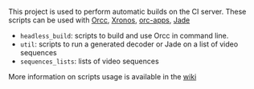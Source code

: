 This project is used to perform automatic builds on the CI server. These scripts can be used with [Orcc](https://github.com/orcc/orcc), [Xronos](https://github.com/orcc/xronos), [orc-apps](https://github.com/orcc/orc-apps), [Jade](https://github.com/orcc/jade)

- `headless_build`: scripts to build and use Orcc in command line.
- `util`: scripts to run a generated decoder or Jade on a list of video sequences
- `sequences_lists`: lists of video sequences

More information on scripts usage is available in the [wiki](https://github.com/orcc/ci-server-scripts/wiki)
